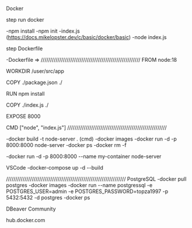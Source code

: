 Docker

step run docker

-npm install
-npm init
-index.js (https://docs.mikelopster.dev/c/basic/docker/basic)
-node index.js

step Dockerfile

-Dockerfile => 
//////////////////////////////////////////////////////
FROM node:18

WORKDIR /user/src/app

COPY ./package.json ./

RUN npm install

COPY ./index.js ./

EXPOSE 8000

CMD ["node", "index.js"]
//////////////////////////////////////////////////////

-docker build -t node-server . (cmd)
-docker images
-docker run -d -p 8000:8000 node-server
-docker ps
-docker rm -f <name>

-docker run -d -p 8000:8000 --name my-container node-server

VSCode
-docker-compose up -d --build

/////////////////////////////////////////////////////////////////
PostgreSQL
-docker pull postgres
-docker images
-docker run --name postgressql -e POSTGRES_USER=admin -e POSTGRES_PASSWORD=topza1997 -p 5432:5432 -d postgres
-docker ps

DBeaver Community

hub.docker.com


